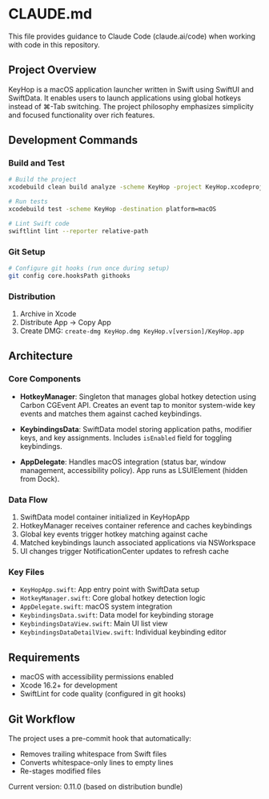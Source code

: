 # CLAUDE.md

This file provides guidance to Claude Code (claude.ai/code) when working with code in this repository.

## Project Overview

KeyHop is a macOS application launcher written in Swift using SwiftUI and SwiftData. It enables users to launch applications using global hotkeys instead of ⌘-Tab switching. The project philosophy emphasizes simplicity and focused functionality over rich features.

## Development Commands

### Build and Test
```bash
# Build the project
xcodebuild clean build analyze -scheme KeyHop -project KeyHop.xcodeproj

# Run tests
xcodebuild test -scheme KeyHop -destination platform=macOS

# Lint Swift code
swiftlint lint --reporter relative-path
```

### Git Setup
```bash
# Configure git hooks (run once during setup)
git config core.hooksPath githooks
```

### Distribution
1. Archive in Xcode
2. Distribute App → Copy App
3. Create DMG: `create-dmg KeyHop.dmg KeyHop.v[version]/KeyHop.app`

## Architecture

### Core Components

- **HotkeyManager**: Singleton that manages global hotkey detection using Carbon CGEvent API. Creates an event tap to monitor system-wide key events and matches them against cached keybindings.

- **KeybindingsData**: SwiftData model storing application paths, modifier keys, and key assignments. Includes `isEnabled` field for toggling keybindings.

- **AppDelegate**: Handles macOS integration (status bar, window management, accessibility policy). App runs as LSUIElement (hidden from Dock).

### Data Flow

1. SwiftData model container initialized in KeyHopApp
2. HotkeyManager receives container reference and caches keybindings
3. Global key events trigger hotkey matching against cache
4. Matched keybindings launch associated applications via NSWorkspace
5. UI changes trigger NotificationCenter updates to refresh cache

### Key Files

- `KeyHopApp.swift`: App entry point with SwiftData setup
- `HotkeyManager.swift`: Core global hotkey detection logic
- `AppDelegate.swift`: macOS system integration
- `KeybindingsData.swift`: Data model for keybinding storage
- `KeybindingsDataView.swift`: Main UI list view
- `KeybindingsDataDetailView.swift`: Individual keybinding editor

## Requirements

- macOS with accessibility permissions enabled
- Xcode 16.2+ for development
- SwiftLint for code quality (configured in git hooks)

## Git Workflow

The project uses a pre-commit hook that automatically:
- Removes trailing whitespace from Swift files
- Converts whitespace-only lines to empty lines
- Re-stages modified files

Current version: 0.11.0 (based on distribution bundle)
